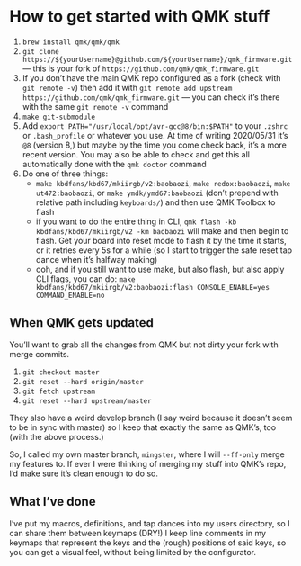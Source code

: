# How to get started with QMK stuff

 1. `brew install qmk/qmk/qmk`
 1. `git clone https://${yourUsername}@github.com/${yourUsername}/qmk_firmware.git` — this is your fork of `https://github.com/qmk/qmk_firmware.git`
 1. If you don’t have the main QMK repo configured as a fork (check with `git remote -v`) then add it with `git remote add upstream https://github.com/qmk/qmk_firmware.git` — you can check it’s there with the same `git remote -v` command
 1. `make git-submodule`
 1. Add `export PATH="/usr/local/opt/avr-gcc@8/bin:$PATH"` to your `.zshrc` or `.bash_profile` or whatever you use. At time of writing 2020/05/31 it’s `@8` (version 8,) but maybe by the time you come check back, it’s a more recent version. You may also be able to check and get this all automatically done with the `qmk doctor` command
 1. Do one of three things:
    - `make kbdfans/kbd67/mkiirgb/v2:baobaozi`, `make redox:baobaozi`, `make ut472:baobaozi`, or `make ymdk/ymd67:baobaozi` (don’t prepend with relative path including `keyboards/`) and then use QMK Toolbox to flash
    - if you want to do the entire thing in CLI, `qmk flash -kb kbdfans/kbd67/mkiirgb/v2 -km baobaozi` will make and then begin to flash. Get your board into reset mode to flash it by the time it starts, or it retries every 5s for a while (so I start to trigger the safe reset tap dance when it’s halfway making)
    - ooh, and if you still want to use make, but also flash, but also apply CLI flags, you can do: `make kbdfans/kbd67/mkiirgb/v2:baobaozi:flash CONSOLE_ENABLE=yes COMMAND_ENABLE=no`

## When QMK gets updated

You’ll want to grab all the changes from QMK but not dirty your fork with merge commits.

 1. `git checkout master`
 1. `git reset --hard origin/master`
 1. `git fetch upstream`
 1. `git reset --hard upstream/master`

They also have a weird develop branch (I say weird because it doesn’t seem to be in sync with master) so I keep that exactly the same as QMK’s, too (with the above process.)

So, I called my own master branch, `mingster`, where I will `--ff-only` merge my features to. If ever I were thinking of merging my stuff into QMK’s repo, I’d make sure it’s clean enough to do so.

## What I’ve done

I’ve put my macros, definitions, and tap dances into my users directory, so I can share them between keymaps (DRY!) I keep line comments in my keymaps that represent the keys and the (rough) positions of said keys, so you can get a visual feel, without being limited by the configurator.
